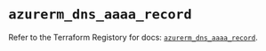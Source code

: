 # `azurerm_dns_aaaa_record`

Refer to the Terraform Registory for docs: [`azurerm_dns_aaaa_record`](https://registry.terraform.io/providers/hashicorp/azurerm/3.59.0/docs/resources/dns_aaaa_record).
